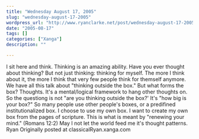 ```yaml
---
title: "Wednesday August 17, 2005"
slug: "wednesday-august-17-2005"
wordpress_url: "http://www.ryanclarke.net/post/wednesday-august-17-2005/"
date: "2005-08-17"
tags: []
categories: ["Xanga"]
description: ""

---
```


I sit here and think. Thinking is an amazing ability. Have you ever thought about thinking? But not just thinking: thinking for myself. The more I think about it, the more I think that very few people think for themself anymore. We have all this talk about "thinking outside the box." But what forms the box? Thoughts. It's a mental/logical framework to hang other thoughts on. So the questiong is not "are you thinking outside the box?' It's "how big is your box?" So many people use other people's boxes, or a predifined institutionalized box. I choose to use my own box. I want to create my own box from the pages of scripture. This is what is meant by "renewing your mind." (Romans 12:2) May I not let the world feed me it's thought patterns.
 Ryan
Originally posted at classicalRyan.xanga.com
